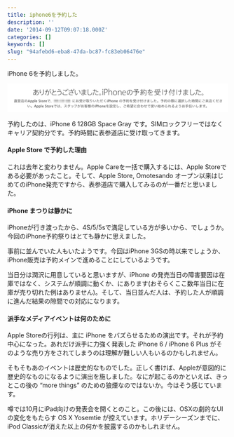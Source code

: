 ```yaml
---
title: iphone6を予約した
description: ''
date: '2014-09-12T09:07:18.000Z'
categories: []
keywords: []
slug: "94afebd6-eba8-47da-bc87-fc83eb06476e"
---
```

iPhone 6を予約しました。

![](1__1qQ4y5iiNqxefxVykUryBg.png)

予約したのは、iPhone 6 128GB Space Gray です。SIMロックフリーではなくキャリア契約分です。予約時間に表参道店に受け取ってきます。

#### Apple Store で予約した理由

これは去年と変わりません。Apple Careを一括で購入するには、Apple Storeである必要があったこと。そして、Apple Store, Omotesando オープン以来はじめてのiPhone発売ですから、表参道店で購入してみるのが一番だと思いました。

#### iPhone まつりは静かに

iPhoneが行き渡ったから、4S/5/5sで満足している方が多いから、でしょうか。今回のiPhone予約祭りはとても静かに思えました。

事前に並んでいた人もいたようです。今回はiPhone 3GSの時以来でしょうか、iPhone販売は予約メインで進めることにしているようです。

当日分は潤沢に用意していると思いますが、iPhone の発売当日の障害要因は在庫ではなく、システムが順調に動くか、にあります(おそらくここ数年当日に在庫が売り切れた例はありません)。そして、当日並んだ人は、予約した人が順調に進んだ結果の隙間での対応になります。

#### 派手なメディアイベントは何のために

Apple Storeの行列は、主に iPhone をバズらせるための演出です。それが予約中心になった。あれだけ派手に力強く発表した iPhone 6 / iPhone 6 Plus がそのような売り方をされてしまうのは理解が難しい人もいるのかもしれません。

そもそもあのイベントは歴史的なものでした。正しく書けば、Appleが意図的に歴史的なものになるように演出を施しました。なにが起こるのかといえば、きっとこの後の “more things” のための狼煙なのではないか。今はそう感じています。

噂では10月にiPad向けの発表会を開くとのこと。この後には、OSXの劇的なUIの変化をもたらす OS X Yosemtie が控えています。ホリデーシーズンまでに、iPod Classicが消えた以上の何かを披露するのかもしれません。
